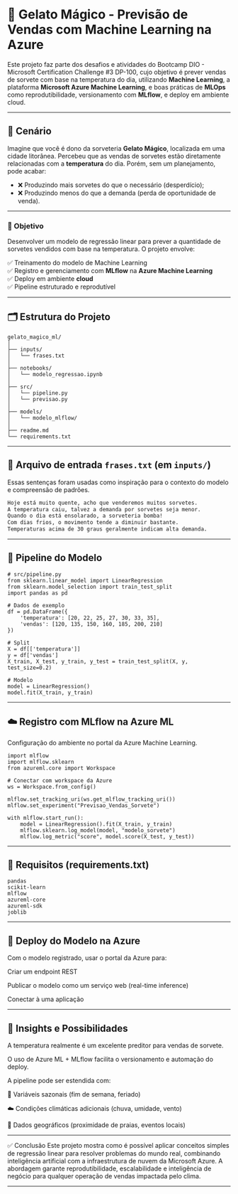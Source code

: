 # 🍦 Gelato Mágico - Previsão de Vendas com Machine Learning na Azure

Este projeto faz parte dos desafios e atividades do Bootcamp DIO - Microsoft Certification Challenge #3 DP-100, cujo objetivo é prever vendas de sorvete com base na temperatura do dia, utilizando **Machine Learning**, a plataforma **Microsoft Azure Machine Learning**, e boas práticas de **MLOps** como reprodutibilidade, versionamento com **MLflow**, e deploy em ambiente cloud.

---

## 📌 Cenário

Imagine que você é dono da sorveteria **Gelato Mágico**, localizada em uma cidade litorânea. Percebeu que as vendas de sorvetes estão diretamente relacionadas com a **temperatura** do dia. Porém, sem um planejamento, pode acabar:

- ❌ Produzindo mais sorvetes do que o necessário (desperdício);
- ❌ Produzindo menos do que a demanda (perda de oportunidade de venda).

---

### 🎯 Objetivo

Desenvolver um modelo de regressão linear para prever a quantidade de sorvetes vendidos com base na temperatura. O projeto envolve:

✅ Treinamento do modelo de Machine Learning  
✅ Registro e gerenciamento com **MLflow** na **Azure Machine Learning**  
✅ Deploy em ambiente **cloud**  
✅ Pipeline estruturado e reprodutível  

---

## 🗂️ Estrutura do Projeto
````
gelato_magico_ml/
│
├── inputs/
│   └── frases.txt
│
├── notebooks/
│   └── modelo_regressao.ipynb
│
├── src/
│   └── pipeline.py
│   └── previsao.py
│
├── models/
│   └── modelo_mlflow/
│
├── readme.md
└── requirements.txt
````


---

## 🧾 Arquivo de entrada `frases.txt` (em `inputs/`)
Essas sentenças foram usadas como inspiração para o contexto do modelo e compreensão de padrões.

```txt
Hoje está muito quente, acho que venderemos muitos sorvetes.
A temperatura caiu, talvez a demanda por sorvetes seja menor.
Quando o dia está ensolarado, a sorveteria bomba!
Com dias frios, o movimento tende a diminuir bastante.
Temperaturas acima de 30 graus geralmente indicam alta demanda.
````

---

## 🔁 Pipeline do Modelo
````
# src/pipeline.py
from sklearn.linear_model import LinearRegression
from sklearn.model_selection import train_test_split
import pandas as pd

# Dados de exemplo
df = pd.DataFrame({
    'temperatura': [20, 22, 25, 27, 30, 33, 35],
    'vendas': [120, 135, 150, 160, 185, 200, 210]
})

# Split
X = df[['temperatura']]
y = df['vendas']
X_train, X_test, y_train, y_test = train_test_split(X, y, test_size=0.2)

# Modelo
model = LinearRegression()
model.fit(X_train, y_train)
````

---

## ☁️ Registro com MLflow na Azure ML
Configuração do ambiente no portal da Azure Machine Learning.
````
import mlflow
import mlflow.sklearn
from azureml.core import Workspace

# Conectar com workspace da Azure
ws = Workspace.from_config()

mlflow.set_tracking_uri(ws.get_mlflow_tracking_uri())
mlflow.set_experiment("Previsao_Vendas_Sorvete")

with mlflow.start_run():
    model = LinearRegression().fit(X_train, y_train)
    mlflow.sklearn.log_model(model, "modelo_sorvete")
    mlflow.log_metric("score", model.score(X_test, y_test))
````

---

## 🔧 Requisitos (requirements.txt)
````
pandas
scikit-learn
mlflow
azureml-core
azureml-sdk
joblib
````

---

## 🚀 Deploy do Modelo na Azure
Com o modelo registrado, usar o portal da Azure para:

Criar um endpoint REST

Publicar o modelo como um serviço web (real-time inference)

Conectar à uma aplicação

---

## 🧠 Insights e Possibilidades
A temperatura realmente é um excelente preditor para vendas de sorvete.

O uso de Azure ML + MLflow facilita o versionamento e automação do deploy.

A pipeline pode ser estendida com:

📅 Variáveis sazonais (fim de semana, feriado)

☁️ Condições climáticas adicionais (chuva, umidade, vento)

📍 Dados geográficos (proximidade de praias, eventos locais)

---

✅ Conclusão
Este projeto mostra como é possível aplicar conceitos simples de regressão linear para resolver problemas do mundo real, combinando inteligência artificial com a infraestrutura de nuvem da Microsoft Azure. A abordagem garante reprodutibilidade, escalabilidade e inteligência de negócio para qualquer operação de vendas impactada pelo clima.

---
